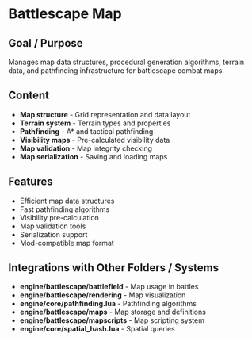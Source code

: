 # Battlescape Map

## Goal / Purpose
Manages map data structures, procedural generation algorithms, terrain data, and pathfinding infrastructure for battlescape combat maps.

## Content
- **Map structure** - Grid representation and data layout
- **Terrain system** - Terrain types and properties
- **Pathfinding** - A* and tactical pathfinding
- **Visibility maps** - Pre-calculated visibility data
- **Map validation** - Map integrity checking
- **Map serialization** - Saving and loading maps

## Features
- Efficient map data structures
- Fast pathfinding algorithms
- Visibility pre-calculation
- Map validation tools
- Serialization support
- Mod-compatible map format

## Integrations with Other Folders / Systems
- **engine/battlescape/battlefield** - Map usage in battles
- **engine/battlescape/rendering** - Map visualization
- **engine/core/pathfinding.lua** - Pathfinding algorithms
- **engine/battlescape/maps** - Map storage and definitions
- **engine/battlescape/mapscripts** - Map scripting system
- **engine/core/spatial_hash.lua** - Spatial queries
